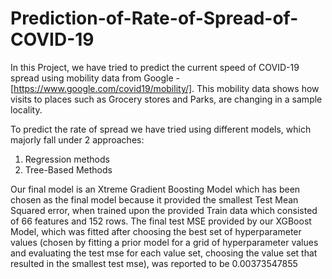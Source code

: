# Prediction-of-Rate-of-Spread-of-COVID-19

In this Project, we have tried to predict the current speed of COVID-19 spread using mobility data from Google - [https://www.google.com/covid19/mobility/]. 
This mobility data shows how visits to places such as Grocery stores and Parks, are changing in a sample locality. 

To predict the rate of spread we have tried using different models, which majorly fall under 2 approaches: 

1. Regression methods 
2. Tree-Based Methods

Our final model is an Xtreme Gradient Boosting Model which has been chosen as the final model because it provided the smallest Test Mean Squared error, when trained upon the provided Train data which consisted of 66 features and 152 rows. The final test MSE provided by our XGBoost Model, which was fitted after choosing the best set of hyperparameter values (chosen by fitting a prior model for a grid of hyperparameter values and evaluating the test mse for each value set, choosing the value set that resulted in the smallest test mse), was reported to be 0.00373547855
